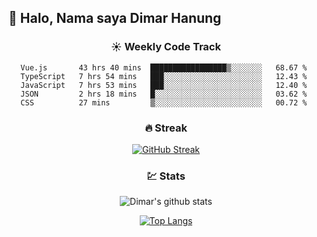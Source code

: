 ## 👋 Halo, Nama saya **Dimar Hanung**

<center>

### :sunny: Weekly Code Track
<!--START_SECTION:waka-->
```text
Vue.js       43 hrs 40 mins  █████████████████▒░░░░░░░   68.67 % 
TypeScript   7 hrs 54 mins   ███░░░░░░░░░░░░░░░░░░░░░░   12.43 % 
JavaScript   7 hrs 53 mins   ███░░░░░░░░░░░░░░░░░░░░░░   12.40 % 
JSON         2 hrs 18 mins   █░░░░░░░░░░░░░░░░░░░░░░░░   03.62 % 
CSS          27 mins         ▒░░░░░░░░░░░░░░░░░░░░░░░░   00.72 % 
```
<!--END_SECTION:waka-->

### :fire: Streak

[![GitHub Streak](http://github-readme-streak-stats.herokuapp.com?user=dimar-hanung)](https://git.io/streak-stats)

### :chart: Stats

![Dimar's github stats](https://github-readme-stats.vercel.app/api?username=dimar-hanung&show_icons=true&theme=vue)

[![Top Langs](https://github-readme-stats.vercel.app/api/top-langs/?username=dimar-hanung)](#)

</center>
